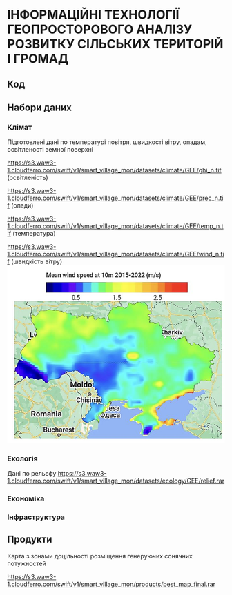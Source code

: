 # ІНФОРМАЦІЙНІ ТЕХНОЛОГІЇ ГЕОПРОСТОРОВОГО АНАЛІЗУ РОЗВИТКУ СІЛЬСЬКИХ ТЕРИТОРІЙ І ГРОМАД
## Код
## Набори даних
### Клімат
Підготовлені дані по температурі повітря, швидкості вітру, опадам, освітленості земної поверхні

https://s3.waw3-1.cloudferro.com/swift/v1/smart_village_mon/datasets/climate/GEE/ghi_n.tif (освітленість)

https://s3.waw3-1.cloudferro.com/swift/v1/smart_village_mon/datasets/climate/GEE/prec_n.tif (опади)

https://s3.waw3-1.cloudferro.com/swift/v1/smart_village_mon/datasets/climate/GEE/temp_n.tif (температура)

https://s3.waw3-1.cloudferro.com/swift/v1/smart_village_mon/datasets/climate/GEE/wind_n.tif (швидкість вітру)
![Screenshot](wind_speed.JPG )

### Екологія
Дані по рельєфу
https://s3.waw3-1.cloudferro.com/swift/v1/smart_village_mon/datasets/ecology/GEE/relief.rar
### Економіка
### Інфраструктура
## Продукти
Карта з зонами доцільності розміщення генеруючих сонячних потужностей

https://s3.waw3-1.cloudferro.com/swift/v1/smart_village_mon/products/best_map_final.rar
